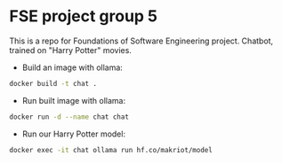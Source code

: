 # FSE project group 5

This is a repo for Foundations of Software Engineering project.
Chatbot, trained on "Harry Potter" movies.

- Build an image with ollama:
```bash
docker build -t chat .
``` 
- Run built image with ollama:
```bash
docker run -d --name chat chat
``` 
- Run our Harry Potter model:
```bash
docker exec -it chat ollama run hf.co/makriot/model
```
